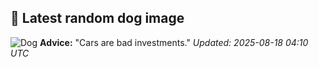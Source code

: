 ## 🐶 Latest random dog image
![Dog](https://images.dog.ceo/breeds/samoyed/n02111889_3471.jpg)
**Advice:** "Cars are bad investments."
*Updated: 2025-08-18 04:10 UTC*
